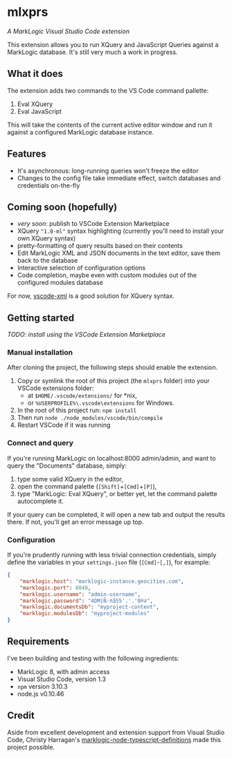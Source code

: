 # mlxprs

*A MarkLogic Visual Studio Code extension*

This extension allows you to run XQuery and JavaScript Queries against a MarkLogic database.
It's still very much a work in progress.

## What it does

The extension adds two commands to the VS Code command pallette:

1. Eval XQuery
2. Eval JavaScript

This will take the contents of the current active editor window and run it against a configured MarkLogic database instance.

## Features

- It's asynchronous: long-running queries won't freeze the editor
- Changes to the config file take immediate effect, switch databases and credentials on-the-fly

## Coming soon (hopefully)

- *very soon*: publish to VSCode Extension Marketplace
- XQuery `"1.0-ml"` syntax highlighting (currently you'll need to install your own XQuery syntax)
- pretty-formatting of query results based on their contents
- Edit MarkLogic XML and JSON documents in the text editor, save them back to the database
- Interactive selection of configuration options
- Code completion, maybe even with custom modules out of the configured modules database

For now, [vscode-xml](https://github.com/TrueCommerce/vscode-xml) is a good solution for XQuery syntax.

## Getting started

*TODO: install using the VSCode Extension Marketplace*

### Manual installation

After cloning the project, the following steps should enable the extension.

1. Copy or symlink the root of this project (the `mlxprs` folder) into your VSCode extensions folder:
    - at `$HOME/.vscode/extensions/` for *nix,
    - or `%USERPROFILE%\.vscode\extensions` for Windows.
2. In the root of this project run: `npm install`
3. Then run `node ./node_modules/vscode/bin/compile`
4. Restart VSCode if it was running


### Connect and query

If you're running MarkLogic on localhost:8000 admin/admin, and want to query the "Documents" database,
simply:

1. type some valid XQuery in the editor,
2. open the command palette (`[Shift]`+`[Cmd]`+`[P]`),
3. type "MarkLogic: Eval XQuery", or better yet, let the command palette autocomplete it.

If your query can be completed, it will open a new tab and output the results there.
If not, you'll get an error message up top.

### Configuration

If you're prudently running with less trivial connection credentials,
simply define the variables in your `settings.json` file (`[Cmd]`-`[,]`),
for example:

```json
{
    "marklogic.host": "marklogic-instance.geocities.com",
    "marklogic.port": 8040,
    "marklogic.username": "admin-username",
    "marklogic.password": "4DM|Ñ-πå55'.'.'0®∂",
    "marklogic.documentsDb": "myproject-content",
    "marklogic.modulesDb": "myproject-modules"
}
```

## Requirements

I've been building and testing with the following ingredients:

- MarkLogic 8, with admin access
- Visual Studio Code, version 1.3
- `npm` version 3.10.3
- node.js v0.10.46

## Credit

Aside from excellent development and extension support from Visual Studio Code,
Christy Harragan's [marklogic-node-typescript-definitions](https://github.com/christyharagan/marklogic-node-typescript-definitions)
made this project possible.
